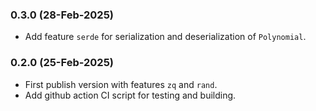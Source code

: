 ### 0.3.0 (28-Feb-2025)
- Add feature `serde` for serialization and deserialization of `Polynomial`.

### 0.2.0 (25-Feb-2025)
- First publish version with features `zq` and `rand`.
- Add github action CI script for testing and building.
